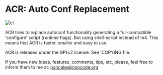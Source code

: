 ACR: Auto Conf Replacement
==========================

![ci](https://github.com/radare/acr/workflows/ci/badge.svg)

ACR tries to replace autoconf functionality generating a full-compatible
'configure' script (runtime flags). But using shell-script instead of m4.
This means that ACR is faster, smaller and easy to use.

ACR is released under the GPLv2 license. See 'COPYING'file.

If you have new ideas, features, comments, tips, etc, please, feel free
to inform them to me at: pancake@nopcode.org
